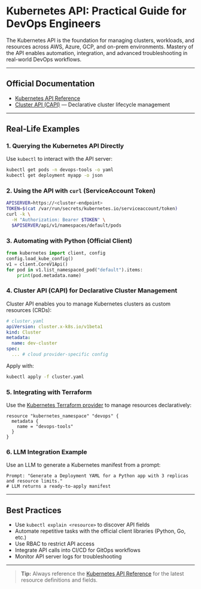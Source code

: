 # Kubernetes API: Practical Guide for DevOps Engineers

The Kubernetes API is the foundation for managing clusters, workloads, and resources across AWS, Azure, GCP, and on-prem environments. Mastery of the API enables automation, integration, and advanced troubleshooting in real-world DevOps workflows.

---

## Official Documentation

- [Kubernetes API Reference](https://kubernetes.io/docs/reference/kubernetes-api/)
- [Cluster API (CAPI)](https://cluster-api.sigs.k8s.io/introduction.html) — Declarative cluster lifecycle management

---

## Real-Life Examples

### 1. Querying the Kubernetes API Directly

Use `kubectl` to interact with the API server:

```bash
kubectl get pods -n devops-tools -o yaml
kubectl get deployment myapp -o json
```

### 2. Using the API with `curl` (ServiceAccount Token)

```bash
APISERVER=https://<cluster-endpoint>
TOKEN=$(cat /var/run/secrets/kubernetes.io/serviceaccount/token)
curl -k \
  -H "Authorization: Bearer $TOKEN" \
  $APISERVER/api/v1/namespaces/default/pods
```

### 3. Automating with Python (Official Client)

```python
from kubernetes import client, config
config.load_kube_config()
v1 = client.CoreV1Api()
for pod in v1.list_namespaced_pod("default").items:
    print(pod.metadata.name)
```

### 4. Cluster API (CAPI) for Declarative Cluster Management

Cluster API enables you to manage Kubernetes clusters as custom resources (CRDs):

```yaml
# cluster.yaml
apiVersion: cluster.x-k8s.io/v1beta1
kind: Cluster
metadata:
  name: dev-cluster
spec:
  ... # cloud provider-specific config
```

Apply with:

```bash
kubectl apply -f cluster.yaml
```

### 5. Integrating with Terraform

Use the [Kubernetes Terraform provider](https://registry.terraform.io/providers/hashicorp/kubernetes/latest/docs) to manage resources declaratively:

```hcl
resource "kubernetes_namespace" "devops" {
  metadata {
    name = "devops-tools"
  }
}
```

### 6. LLM Integration Example

Use an LLM to generate a Kubernetes manifest from a prompt:

```text
Prompt: "Generate a Deployment YAML for a Python app with 3 replicas and resource limits."
# LLM returns a ready-to-apply manifest
```

---

## Best Practices

- Use `kubectl explain <resource>` to discover API fields
- Automate repetitive tasks with the official client libraries (Python, Go, etc.)
- Use RBAC to restrict API access
- Integrate API calls into CI/CD for GitOps workflows
- Monitor API server logs for troubleshooting

---

> **Tip:** Always reference the [Kubernetes API Reference](https://kubernetes.io/docs/reference/kubernetes-api/) for the latest resource definitions and fields.

